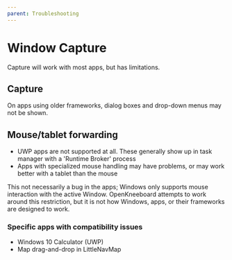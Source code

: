 ```yaml
---
parent: Troubleshooting
---
```


# Window Capture

Capture will work with most apps, but has limitations.

## Capture

On apps using older frameworks, dialog boxes and drop-down menus may not be shown.

## Mouse/tablet forwarding

- UWP apps are not supported at all. These generally show up in task manager with a 'Runtime Broker' process
- Apps with specialized mouse handling may have problems, or may work better with a tablet than the mouse

This not necessarily a bug in the apps; Windows only supports mouse interaction with the active Window. OpenKneeboard attempts to work around this restriction, but it is not how Windows, apps, or their frameworks are designed to work.

### Specific apps with compatibility issues

- Windows 10 Calculator (UWP)
- Map drag-and-drop in LittleNavMap
